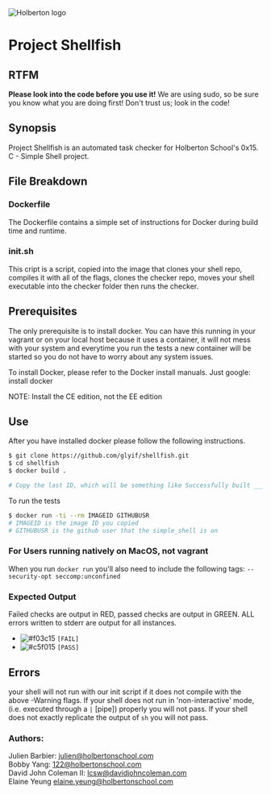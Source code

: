 <img src="https://www.holbertonschool.com/assets/holberton-logo-1cc451260ca3cd297def53f2250a9794810667c7ca7b5fa5879a569a457bf16f.png" alt="Holberton logo">

# Project Shellfish

## RTFM
**Please look into the code before you use it!**  We are using sudo, so be sure
you know what you are doing first! Don't trust us; look in the code!

## Synopsis
Project Shellfish is an automated task checker for Holberton School's 0x15. C -
Simple Shell project.

## File Breakdown
### Dockerfile
The Dockerfile contains a simple set of instructions for Docker during build time and runtime.

### init.sh
This cript is a script, copied into the image that clones your shell repo, compiles it with all of the flags, clones the checker repo, moves your shell executable into the checker folder then runs the checker.

## Prerequisites
The only prerequisite is to install docker. You can have this running in your vagrant or on your local host because it uses a container, it will not mess with your system and everytime you run the tests a new container will be started so you do not have to worry about any system issues.

To install Docker, please refer to the Docker install manuals. Just google: install docker

NOTE: Install the CE edition, not the EE edition

## Use
After you have installed docker please follow the following instructions.

```bash
$ git clone https://github.com/glyif/shellfish.git
$ cd shellfish
$ docker build .

# Copy the last ID, which will be something like Successfully built ________
```

To run the tests
```bash
$ docker run -ti --rm IMAGEID GITHUBUSR
# IMAGEID is the image ID you copied
# GITHUBUSR is the github user that the simple_shell is on
```

### For Users running natively on MacOS, not vagrant
When you run `docker run` you'll also need to include the following tags: `--security-opt seccomp:unconfined`

  ### Expected Output

  Failed checks are output in RED, passed checks are output in GREEN.  ALL errors written to stderr are output for all instances.
  - ![#f03c15](https://placehold.it/15/f03c15/000000?text=+) `[FAIL]`
  - ![#c5f015](https://placehold.it/15/c5f015/000000?text=+) `[PASS]`

## Errors

your shell will not run with our init script if it does not compile with the
above -Warning flags.  If your shell does not run in 'non-interactive' mode,
(i.e. executed through a ``|`` [pipe]) properly you will not pass.  If your
shell does not exactly replicate the output of ``sh`` you will not pass.

### Authors:

Julien Barbier: julien@holbertonschool.com  
Bobby Yang: 122@holbertonschool.com  
David John Coleman II: lcsw@davidjohncoleman.com  
Elaine Yeung elaine.yeung@holbertonschool.com
